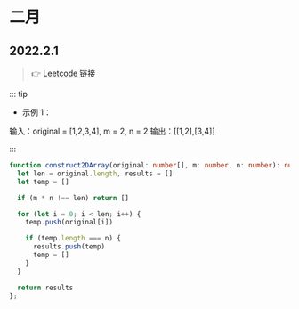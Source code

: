 # 二月

## 2022.2.1
> :point_right: 
[Leetcode 链接](https://leetcode-cn.com/problems/convert-1d-array-into-2d-array/)



::: tip
- 示例 1：

输入：original = [1,2,3,4], m = 2, n = 2
输出：[[1,2],[3,4]]


:::

<CodeGroup>
  <CodeGroupItem title="TS" active>

```ts
function construct2DArray(original: number[], m: number, n: number): number[][] {
  let len = original.length, results = []
  let temp = []

  if (m * n !== len) return []

  for (let i = 0; i < len; i++) {
    temp.push(original[i])

    if (temp.length === n) {
      results.push(temp)
      temp = []
    }
  }

  return results
};
```
  </CodeGroupItem>
</CodeGroup>